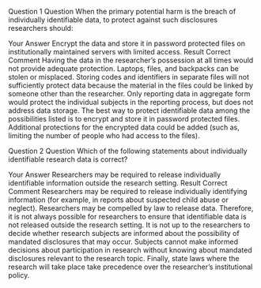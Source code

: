 Question 1
Question 
When the primary potential harm is the breach of individually identifiable data, to protect against such disclosures researchers should:

Your Answer Encrypt the data and store it in password protected files on institutionally maintained servers with limited access.
Result Correct
Comment 
Having the data in the researcher’s possession at all times would not provide adequate protection. Laptops, files, and backpacks can be stolen or misplaced. Storing codes and identifiers in separate files will not sufficiently protect data because the material in the files could be linked by someone other than the researcher. Only reporting data in aggregate form would protect the individual subjects in the reporting process, but does not address data storage. The best way to protect identifiable data among the possibilities listed is to encrypt and store it in password protected files. Additional protections for the encrypted data could be added (such as, limiting the number of people who had access to the files).

Question 2
Question
Which of the following statements about individually identifiable research data is correct?

Your Answer Researchers may be required to release individually identifiable information outside the research setting.
Result Correct
Comment
Researchers may be required to release individually identifying information (for example, in reports about suspected child abuse or neglect). Researchers may be compelled by law to release data. Therefore, it is not always possible for researchers to ensure that identifiable data is not released outside the research setting. It is not up to the researchers to decide whether research subjects are informed about the possibility of mandated disclosures that may occur. Subjects cannot make informed decisions about participation in research without knowing about mandated disclosures relevant to the research topic. Finally, state laws where the research will take place take precedence over the researcher’s institutional policy. 
